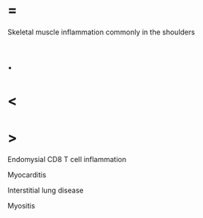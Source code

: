 # =

Skeletal muscle inflammation commonly in the shoulders

# .

# <

# >

Endomysial CD8 T cell inflammation

Myocarditis

Interstitial lung disease

Myositis

